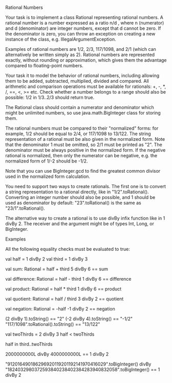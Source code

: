 Rational Numbers

Your task is to implement a class Rational representing rational numbers. A rational number is a number expressed as a ratio n/d , where n (numerator) and d (denominator) are integer numbers, except that d cannot be zero. If the denominator is zero, you can throw an exception on creating a new instance of the class, e.g. IllegalArgumentException.

Examples of rational numbers are 1/2, 2/3, 117/1098, and 2/1 (which can alternatively be written simply as 2). Rational numbers are represented exactly, without rounding or approximation, which gives them the advantage compared to floating-point numbers.

Your task it to model the behavior of rational numbers, including allowing them to be added, subtracted, multiplied, divided and compared. All arithmetic and comparison operations must be available for rationals: +, -, *, /, ==, <, >= etc. Check whether a number belongs to a range should also be possible: 1/2 in 1/3..2/3 should return true.

The Rational class should contain a numerator and denominator which might be unlimited numbers, so use java.math.BigInteger class for storing them.

The rational numbers must be compared to their "normalized" forms: for example, 1/2 should be equal to 2/4, or 117/1098 to 13/122. The string representation of a rational must be also given in the normalized form. Note that the denominator 1 must be omitted, so 2/1 must be printed as "2". The denominator must be always positive in the normalized form. If the negative rational is normalized, then only the numerator can be negative, e.g. the normalized form of 1/-2 should be -1/2.

Note that you can use BigInteger.gcd to find the greatest common divisor used in the normalized form calculation.

You need to support two ways to create rationals. The first one is to convert a string representation to a rational directly, like in "1/2".toRational(). Converting an integer number should also be possible, and 1 should be used as denominator by default: "23".toRational() is the same as "23/1".toRational().

The alternative way to create a rational is to use divBy infix function like in 1 divBy 2. The receiver and the argument might be of types Int, Long, or BigInteger.

Examples

All the following equality checks must be evaluated to true:

val half = 1 divBy 2
val third = 1 divBy 3

val sum: Rational = half + third
5 divBy 6 == sum

val difference: Rational = half - third
1 divBy 6 == difference

val product: Rational = half * third
1 divBy 6 == product

val quotient: Rational = half / third
3 divBy 2 == quotient

val negation: Rational = -half
-1 divBy 2 == negation

(2 divBy 1).toString() == "2"
(-2 divBy 4).toString() == "-1/2"
"117/1098".toRational().toString() == "13/122"

val twoThirds = 2 divBy 3
half < twoThirds

half in third..twoThirds

2000000000L divBy 4000000000L == 1 divBy 2

"912016490186296920119201192141970416029".toBigInteger() divBy
    "1824032980372593840238402384283940832058".toBigInteger() == 1 divBy 2